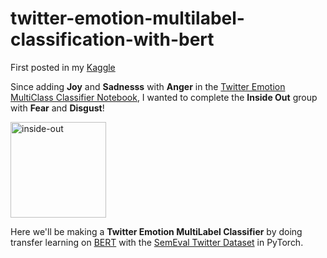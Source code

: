 # twitter-emotion-multilabel-classification-with-bert

First posted in my [Kaggle](https://www.kaggle.com/code/wesleyacheng/twitter-emotion-multilabel-classification-w-bert)

Since adding **Joy** and **Sadnesss** with **Anger** in the [Twitter Emotion MultiClass Classifier Notebook](https://www.kaggle.com/code/wesleyacheng/twitter-emotion-classification-with-bert), I wanted to complete the **Inside Out** group with **Fear** and **Disgust**!

<img width="153" alt="inside-out" src="https://github.com/wesleyacheng/twitter-emotion-multilabel-classification-with-bert/assets/15952538/bb90bf3f-66e7-49c4-a50a-3c8428a577ef">


Here we'll be making a **Twitter Emotion MultiLabel Classifier** by doing transfer learning on [BERT](https://arxiv.org/pdf/1810.04805.pdf) with the [SemEval Twitter Dataset](https://huggingface.co/datasets/sem_eval_2018_task_1) in PyTorch.
